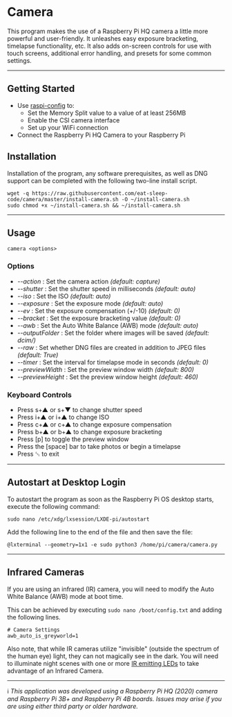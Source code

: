 # Camera

This program makes the use of a Raspberry Pi HQ camera a little more powerful and user-friendly.   It unleashes easy exposure bracketing, timelapse functionality, etc.   It also adds on-screen controls for use with touch screens, additional error handling, and presets for some common settings.

---
## Getting Started

- Use [raspi-config](https://www.raspberrypi.org/documentation/configuration/raspi-config.md) to:
  - Set the Memory Split value to a value of at least 256MB
  - Enable the CSI camera interface
  - Set up your WiFi connection
- Connect the Raspberry Pi HQ Camera to your Raspberry Pi


## Installation

Installation of the program, any software prerequisites, as well as DNG support can be completed with the following two-line install script.

```
wget -q https://raw.githubusercontent.com/eat-sleep-code/camera/master/install-camera.sh -O ~/install-camera.sh
sudo chmod +x ~/install-camera.sh && ~/install-camera.sh
```

---

## Usage
```
camera <options>
```

### Options

+ _--action_ : Set the camera action     *(default: capture)*
+ _--shutter_ : Set the shutter speed in milliseconds     *(default: auto)*
+ _--iso_ : Set the ISO     *(default: auto)*
+ _--exposure_ : Set the exposure mode     *(default: auto)*
+ _--ev_ : Set the exposure compensation (+/-10)     *(default: 0)*
+ _--bracket_ : Set the exposure bracketing value     *(default: 0)*
+ _--awb_ : Set the Auto White Balance (AWB) mode      *(default: auto)*
+ _--outputFolder_ : Set the folder where images will be saved     *(default: dcim/)* 
+ _--raw_ : Set whether DNG files are created in addition to JPEG files	    *(default: True)*
+ _--timer_ : Set the interval for timelapse mode in seconds     *(default: 0)* 
+ _--previewWidth_ : Set the preview window width     *(default: 800)*
+ _--previewHeight_ : Set the preview window height    *(default: 460)*

### Keyboard Controls
+ Press s+&#x25B2; or s+&#x25BC; to change shutter speed
+ Press i+&#x25B2; or i+&#x25B2; to change ISO
+ Press c+&#x25B2; or c+&#x25B2; to change exposure compensation
+ Press b+&#x25B2; or b+&#x25B2; to change exposure bracketing
+ Press [p] to toggle the preview window
+ Press the [space] bar to take photos or begin a timelapse
+ Press &#x241B; to exit

---

## Autostart at Desktop Login

To autostart the program as soon as the Raspberry Pi OS desktop starts, execute the following command:

```
sudo nano /etc/xdg/lxsession/LXDE-pi/autostart
```

Add the following line to the end of the file and then save the file:

```
@lxterminal --geometry=1x1 -e sudo python3 /home/pi/camera/camera.py
```
---

## Infrared Cameras
If you are using an infrared (IR) camera, you will need to modify the Auto White Balance (AWB) mode at boot time.

This can be achieved by executing `sudo nano /boot/config.txt` and adding the following lines.

```
# Camera Settings 
awb_auto_is_greyworld=1
```

Also note, that while IR cameras utilize "invisible" (outside the spectrum of the human eye) light, they can not magically see in the dark.   You will need to illuminate night scenes with one or more [IR emitting LEDs](https://www.adafruit.com/product/387) to take advantage of an Infrared Camera.

---

:information_source: *This application was developed using a Raspberry Pi HQ (2020) camera and Raspberry Pi 3B+ and Raspberry Pi 4B boards.   Issues may arise if you are using either third party or older hardware.*
